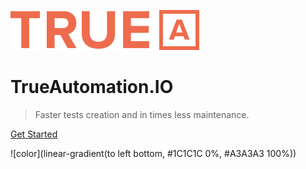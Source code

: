 ![logo](_media/logo.svg)

# TrueAutomation.IO 

> Faster tests creation and in times less maintenance.

[Get Started](/key-benefits)

![color](linear-gradient(to left bottom, #1C1C1C 0%, #A3A3A3 100%))